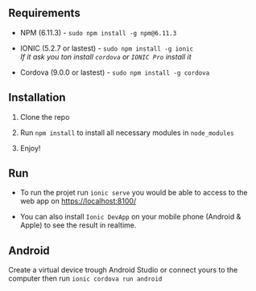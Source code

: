 ## Requirements

- NPM (6.11.3) - `sudo npm install -g npm@6.11.3`

- IONIC (5.2.7 or lastest) - `sudo npm install -g ionic`<br />
  _If it ask you ton install `cordova` or `IONIC Pro` install it_
  
- Cordova (9.0.0 or lastest) - `sudo npm install -g cordova`

## Installation

1. Clone the repo

2. Run `npm install` to install all necessary modules in `node_modules`

3. Enjoy!

## Run

- To run the projet run `ionic serve` you would be able to access to the web app on [https://localhost:8100/](https://localhost:8100/)

- You can also install `Ionic DevApp` on your mobile phone (Android & Apple) to see the result in realtime.

## Android

Create a virtual device trough Android Studio or connect yours to the computer then run `ionic cordova run android`
